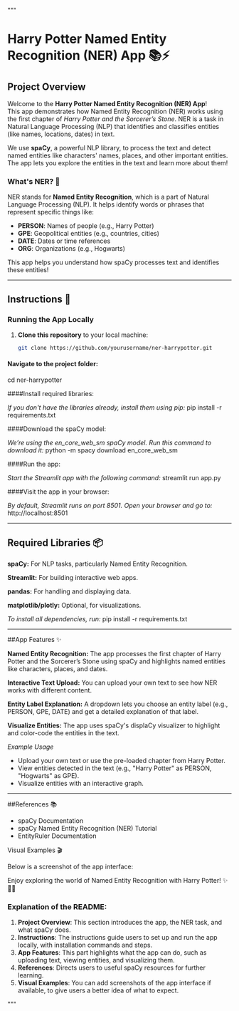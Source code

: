 """
# Harry Potter Named Entity Recognition (NER) App 📚⚡

## Project Overview
Welcome to the **Harry Potter Named Entity Recognition (NER) App**!  
This app demonstrates how Named Entity Recognition (NER) works using the first chapter of *Harry Potter and the Sorcerer’s Stone*. NER is a task in Natural Language Processing (NLP) that identifies and classifies entities (like names, locations, dates) in text.

We use **spaCy**, a powerful NLP library, to process the text and detect named entities like characters' names, places, and other important entities. The app lets you explore the entities in the text and learn more about them!

### What's NER? 🤔
NER stands for **Named Entity Recognition**, which is a part of Natural Language Processing (NLP). It helps identify words or phrases that represent specific things like:
- **PERSON**: Names of people (e.g., Harry Potter)
- **GPE**: Geopolitical entities (e.g., countries, cities)
- **DATE**: Dates or time references
- **ORG**: Organizations (e.g., Hogwarts)

This app helps you understand how spaCy processes text and identifies these entities!

---

## Instructions 🚀

### Running the App Locally

1. **Clone this repository** to your local machine:
   ```bash
   git clone https://github.com/yourusername/ner-harrypotter.git

#### Navigate to the project folder:

cd ner-harrypotter

####Install required libraries:

*If you don't have the libraries already, install them using pip:*
pip install -r requirements.txt

####Download the spaCy model:

*We’re using the en_core_web_sm spaCy model. Run this command to download it:*
python -m spacy download en_core_web_sm

####Run the app:

*Start the Streamlit app with the following command:*
streamlit run app.py

####Visit the app in your browser:

*By default, Streamlit runs on port 8501. Open your browser and go to:*
http://localhost:8501



---

## Required Libraries 📦

**spaCy:** For NLP tasks, particularly Named Entity Recognition.

**Streamlit:** For building interactive web apps.

**pandas:** For handling and displaying data.

**matplotlib/plotly:** Optional, for visualizations.

*To install all dependencies, run:*
pip install -r requirements.txt

---

##App Features ✨

**Named Entity Recognition:** The app processes the first chapter of Harry Potter and the Sorcerer’s Stone using spaCy and highlights named entities like characters, places, and dates.

**Interactive Text Upload:** You can upload your own text to see how NER works with different content.

**Entity Label Explanation:** A dropdown lets you choose an entity label (e.g., PERSON, GPE, DATE) and get a detailed explanation of that label.

**Visualize Entities:** The app uses spaCy's displaCy visualizer to highlight and color-code the entities in the text.

*Example Usage*
* Upload your own text or use the pre-loaded chapter from Harry Potter.
* View entities detected in the text (e.g., "Harry Potter" as PERSON, "Hogwarts" as GPE).
* Visualize entities with an interactive graph.

---

##References 📚

* spaCy Documentation
* spaCy Named Entity Recognition (NER) Tutorial
* EntityRuler Documentation

Visual Examples 🎬

Below is a screenshot of the app interface:



Enjoy exploring the world of Named Entity Recognition with Harry Potter! ✨🧙‍♂️ 

### Explanation of the README:

1. **Project Overview**: This section introduces the app, the NER task, and what spaCy does.
2. **Instructions**: The instructions guide users to set up and run the app locally, with installation commands and steps.
3. **App Features**: This part highlights what the app can do, such as uploading text, viewing entities, and visualizing them.
4. **References**: Directs users to useful spaCy resources for further learning.
5. **Visual Examples**: You can add screenshots of the app interface if available, to give users a better idea of what to expect.

"""
